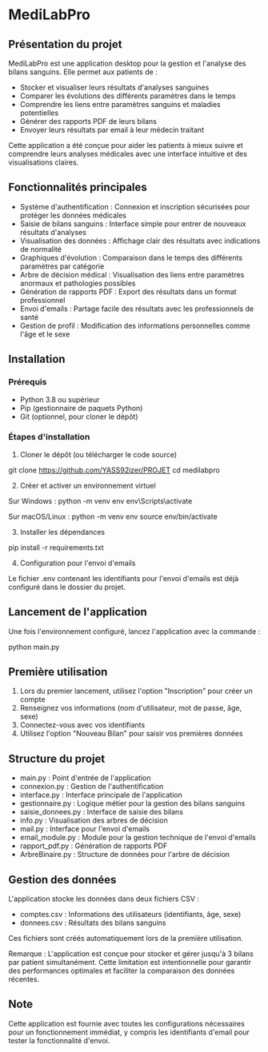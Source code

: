 # MediLabPro

## Présentation du projet

MediLabPro est une application desktop pour la gestion et l'analyse des bilans sanguins. Elle permet aux patients de :

- Stocker et visualiser leurs résultats d'analyses sanguines
- Comparer les évolutions des différents paramètres dans le temps
- Comprendre les liens entre paramètres sanguins et maladies potentielles
- Générer des rapports PDF de leurs bilans
- Envoyer leurs résultats par email à leur médecin traitant

Cette application a été conçue pour aider les patients à mieux suivre et comprendre leurs analyses médicales avec une interface intuitive et des visualisations claires.

## Fonctionnalités principales

- Système d'authentification : Connexion et inscription sécurisées pour protéger les données médicales
- Saisie de bilans sanguins : Interface simple pour entrer de nouveaux résultats d'analyses
- Visualisation des données : Affichage clair des résultats avec indications de normalité
- Graphiques d'évolution : Comparaison dans le temps des différents paramètres par catégorie
- Arbre de décision médical : Visualisation des liens entre paramètres anormaux et pathologies possibles
- Génération de rapports PDF : Export des résultats dans un format professionnel
- Envoi d'emails : Partage facile des résultats avec les professionnels de santé
- Gestion de profil : Modification des informations personnelles comme l'âge et le sexe

## Installation

### Prérequis

- Python 3.8 ou supérieur
- Pip (gestionnaire de paquets Python)
- Git (optionnel, pour cloner le dépôt)

### Étapes d'installation

1. Cloner le dépôt (ou télécharger le code source)

git clone https://github.com/YASS92izer/PROJET
cd medilabpro

2. Créer et activer un environnement virtuel

Sur Windows :
python -m venv env
env\Scripts\activate

Sur macOS/Linux :
python -m venv env
source env/bin/activate

3. Installer les dépendances

pip install -r requirements.txt

4. Configuration pour l'envoi d'emails

Le fichier .env contenant les identifiants pour l'envoi d'emails est déjà configuré dans le dossier du projet.

## Lancement de l'application

Une fois l'environnement configuré, lancez l'application avec la commande :

python main.py

## Première utilisation

1. Lors du premier lancement, utilisez l'option "Inscription" pour créer un compte
2. Renseignez vos informations (nom d'utilisateur, mot de passe, âge, sexe)
3. Connectez-vous avec vos identifiants
4. Utilisez l'option "Nouveau Bilan" pour saisir vos premières données

## Structure du projet

- main.py : Point d'entrée de l'application
- connexion.py : Gestion de l'authentification
- interface.py : Interface principale de l'application
- gestionnaire.py : Logique métier pour la gestion des bilans sanguins
- saisie_donnees.py : Interface de saisie des bilans
- info.py : Visualisation des arbres de décision
- mail.py : Interface pour l'envoi d'emails
- email_module.py : Module pour la gestion technique de l'envoi d'emails
- rapport_pdf.py : Génération de rapports PDF
- ArbreBinaire.py : Structure de données pour l'arbre de décision

## Gestion des données

L'application stocke les données dans deux fichiers CSV :
- comptes.csv : Informations des utilisateurs (identifiants, âge, sexe)
- donnees.csv : Résultats des bilans sanguins

Ces fichiers sont créés automatiquement lors de la première utilisation.

Remarque : L'application est conçue pour stocker et gérer jusqu'à 3 bilans par patient simultanément. Cette limitation est intentionnelle pour garantir des performances optimales et faciliter la comparaison des données récentes.

## Note

Cette application est fournie avec toutes les configurations nécessaires pour un fonctionnement immédiat, y compris les identifiants d'email pour tester la fonctionnalité d'envoi.
